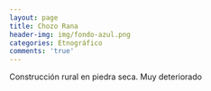 ```yaml
---
layout: page
title: Chozo Rana
header-img: img/fondo-azul.png
categories: Etnográfico
comments: 'true'
---
```



Construcción rural en piedra seca. Muy deteriorado

<div class="photos">
</div>
